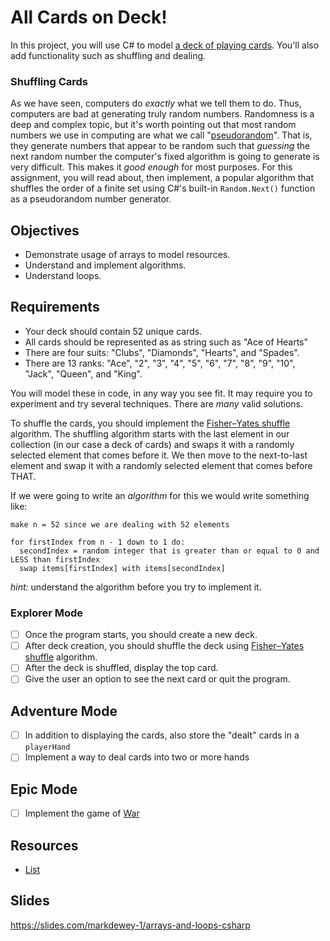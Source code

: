 # All Cards on Deck!

In this project, you will use C# to model [a deck of playing cards](https://en.wikipedia.org/wiki/standard_52-card_deck). You'll also add functionality such as shuffling and dealing.

### Shuffling Cards

As we have seen, computers do _exactly_ what we tell them to do. Thus, computers are bad at generating truly random numbers. Randomness is a deep and complex topic, but it's worth pointing out that most random numbers we use in computing are what we call "[pseudorandom](https://en.wikipedia.org/wiki/pseudorandomness)". That is, they generate numbers that appear to be random such that _guessing_ the next random number the computer's fixed algorithm is going to generate is very difficult. This makes it _good enough_ for most purposes. For this assignment, you will read about, then implement, a popular algorithm that shuffles the order of a finite set using C#'s built-in `Random.Next()` function as a pseudorandom number generator.

## Objectives

- Demonstrate usage of arrays to model resources.
- Understand and implement algorithms.
- Understand loops.

## Requirements

- Your deck should contain 52 unique cards.
- All cards should be represented as as string such as "Ace of Hearts"
- There are four suits: "Clubs", "Diamonds", "Hearts", and "Spades".
- There are 13 ranks: "Ace", "2", "3", "4", "5", "6", "7", "8", "9", "10", "Jack", "Queen", and "King".

You will model these in code, in any way you see fit. It may require you to experiment and try several techniques. There are _many_ valid solutions.

To shuffle the cards, you should implement the [Fisher–Yates shuffle](https://en.wikipedia.org/wiki/Fisher%E2%80%93Yates_shuffle) algorithm. The shuffling algorithm starts with the last element in our collection (in our case a deck of cards) and swaps it with a randomly selected element that comes before it. We then move to the next-to-last element and swap it with a randomly selected element that comes before THAT.

If we were going to write an _algorithm_ for this we would write something like:

```
make n = 52 since we are dealing with 52 elements

for firstIndex from n - 1 down to 1 do:
  secondIndex = random integer that is greater than or equal to 0 and LESS than firstIndex
  swap items[firstIndex] with items[secondIndex]
```

_hint:_ understand the algorithm before you try to implement it.

### Explorer Mode

- [ ] Once the program starts, you should create a new deck.
- [ ] After deck creation, you should shuffle the deck using [Fisher–Yates shuffle](https://en.wikipedia.org/wiki/Fisher%E2%80%93Yates_shuffle) algorithm.
- [ ] After the deck is shuffled, display the top card.
- [ ] Give the user an option to see the next card or quit the program.

## Adventure Mode

- [ ] In addition to displaying the cards, also store the "dealt" cards in a `playerHand`
- [ ] Implement a way to deal cards into two or more hands

## Epic Mode

- [ ] Implement the game of [War][1]

[1]: https://en.wikipedia.org/wiki/War_(card_game)

## Resources

- [List](https://docs.microsoft.com/en-us/dotnet/api/system.collections.generic.list-1?view=netcore-3.1)

## Slides

https://slides.com/markdewey-1/arrays-and-loops-csharp
